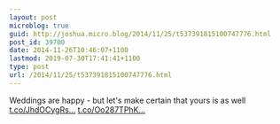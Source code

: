 ```yaml
---
layout: post
microblog: true
guid: http://joshua.micro.blog/2014/11/25/t537391815100747776.html
post_id: 39700
date: 2014-11-26T10:46:07+1100
lastmod: 2019-07-30T17:41:41+1100
type: post
url: /2014/11/25/t537391815100747776.html
---
```

Weddings are happy - but let's make certain that yours is as well [t.co/JhdOCygRs...](http://t.co/JhdOCygRsv) [t.co/Oo287TPhK...](http://t.co/Oo287TPhKw)
